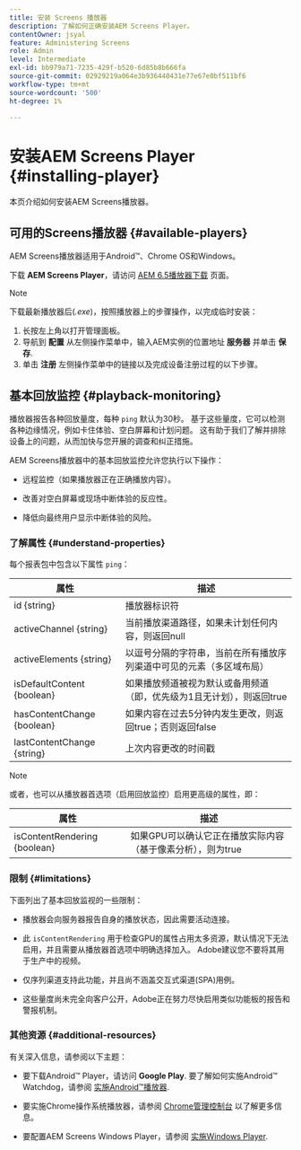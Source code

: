 ```yaml
---
title: 安装 Screens 播放器
description: 了解如何正确安装AEM Screens Player。
contentOwner: jsyal
feature: Administering Screens
role: Admin
level: Intermediate
exl-id: bb979a71-7235-429f-b520-6d85b8b666fa
source-git-commit: 02929219a064e3b936440431e77e67e0bf511bf6
workflow-type: tm+mt
source-wordcount: '500'
ht-degree: 1%

---
```


# 安装AEM Screens Player {#installing-player}

本页介绍如何安装AEM Screens播放器。

## 可用的Screens播放器 {#available-players}

AEM Screens播放器适用于Android™、Chrome OS和Windows。

下载 **AEM Screens Player**，请访问 [AEM 6.5播放器下载](https://download.macromedia.com/screens/) 页面。

>[!NOTE]
>
>下载最新播放器后(*.exe*)，按照播放器上的步骤操作，以完成临时安装：
>
>1. 长按左上角以打开管理面板。
>1. 导航到 **配置** 从左侧操作菜单中，输入AEM实例的位置地址 **服务器** 并单击 **保存**.
>1. 单击 **注册** 左侧操作菜单中的链接以及完成设备注册过程的以下步骤。

## 基本回放监控 {#playback-monitoring}

播放器报告各种回放量度，每种 `ping` 默认为30秒。 基于这些量度，它可以检测各种边缘情况，例如卡住体验、空白屏幕和计划问题。 这有助于我们了解并排除设备上的问题，从而加快与您开展的调查和纠正措施。

AEM Screens播放器中的基本回放监控允许您执行以下操作：

* 远程监控（如果播放器正在正确播放内容）。

* 改善对空白屏幕或现场中断体验的反应性。

* 降低向最终用户显示中断体验的风险。

### 了解属性 {#understand-properties}

每个报表包中包含以下属性 `ping`：

| 属性 | 描述 |
|---|---|
| id {string} | 播放器标识符 |
| activeChannel {string} | 当前播放渠道路径，如果未计划任何内容，则返回null |
| activeElements {string} | 以逗号分隔的字符串，当前在所有播放序列渠道中可见的元素（多区域布局） |
| isDefaultContent {boolean} | 如果播放频道被视为默认或备用频道（即，优先级为1且无计划），则返回true |
| hasContentChange {boolean} | 如果内容在过去5分钟内发生更改，则返回true；否则返回false |
| lastContentChange {string} | 上次内容更改的时间戳 |

>[!NOTE]
>或者，也可以从播放器首选项（启用回放监控）启用更高级的属性，即：
>
>| 属性 | 描述 |
>|---|---|
>| isContentRendering {boolean} | 如果GPU可以确认它正在播放实际内容（基于像素分析），则为true |

### 限制 {#limitations}

下面列出了基本回放监视的一些限制：

* 播放器会向服务器报告自身的播放状态，因此需要活动连接。

* 此 `isContentRendering` 用于检查GPU的属性占用太多资源，默认情况下无法启用，并且需要从播放器首选项中明确选择加入。 Adobe建议您不要将其用于生产中的视频。

* 仅序列渠道支持此功能，并且尚不涵盖交互式渠道(SPA)用例。

* 这些量度尚未完全向客户公开，Adobe正在努力尽快启用类似功能板的报告和警报机制。

### 其他资源 {#additional-resources}

有关深入信息，请参阅以下主题：

* 要下载Android™ Player，请访问 **Google Play**. 要了解如何实施Android™ Watchdog，请参阅 [实施Android™播放器](implementing-android-player.md).

* 要实施Chrome操作系统播放器，请参阅 [Chrome管理控制台](implementing-chrome-os-player.md) 以了解更多信息。

* 要配置AEM Screens Windows Player，请参阅 [实施Windows Player](implementing-windows-player.md).
